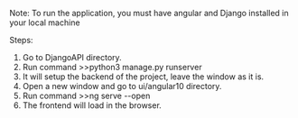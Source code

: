Note: To run the application, you must have angular and Django installed in your local machine

Steps:
1. Go to DjangoAPI directory.
2. Run command >>python3 manage.py runserver
3. It will setup the backend of the project, leave the window as it is.
4. Open a new window and go to ui/angular10 directory.
5. Run command >>ng serve --open
6. The frontend will load in the browser.
